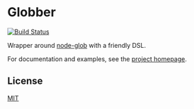 # Globber

[![Build Status](https://travis-ci.org/benjreinhart/globber.png)](https://travis-ci.org/benjreinhart/globber)

Wrapper around [node-glob](https://github.com/isaacs/node-glob) with a friendly DSL.

For documentation and examples, see the [project homepage](http://benjreinhart.github.io/globber).

## License

[MIT](https://github.com/benjreinhart/globber/blob/master/LICENSE.txt)